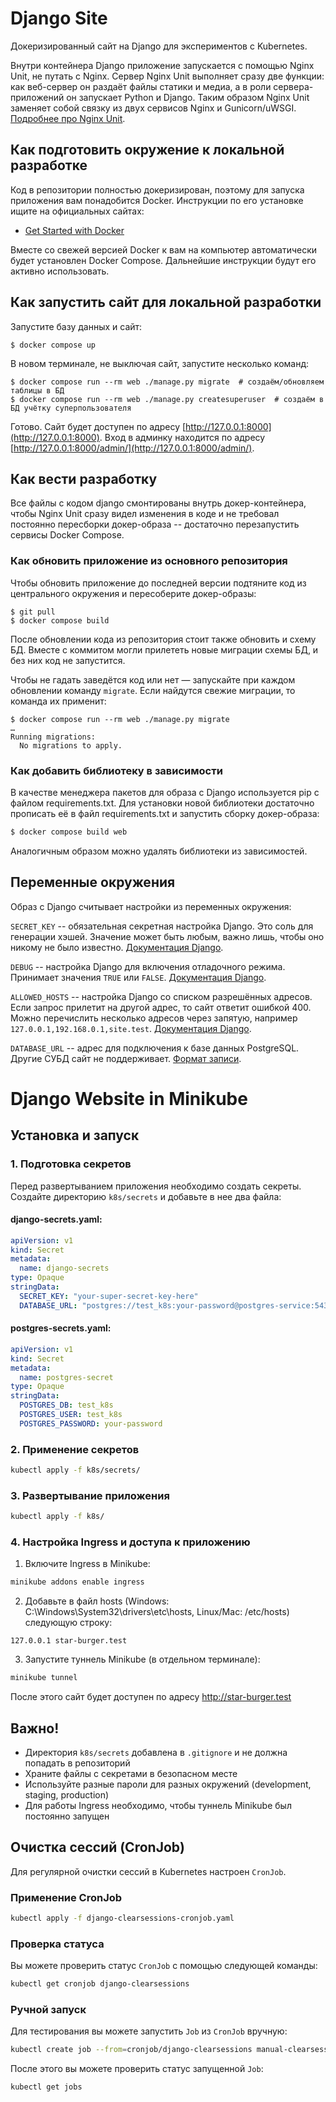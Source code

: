 # Django Site

Докеризированный сайт на Django для экспериментов с Kubernetes.

Внутри контейнера Django приложение запускается с помощью Nginx Unit, не путать с Nginx. Сервер Nginx Unit выполняет сразу две функции: как веб-сервер он раздаёт файлы статики и медиа, а в роли сервера-приложений он запускает Python и Django. Таким образом Nginx Unit заменяет собой связку из двух сервисов Nginx и Gunicorn/uWSGI. [Подробнее про Nginx Unit](https://unit.nginx.org/).

## Как подготовить окружение к локальной разработке

Код в репозитории полностью докеризирован, поэтому для запуска приложения вам понадобится Docker. Инструкции по его установке ищите на официальных сайтах:

- [Get Started with Docker](https://www.docker.com/get-started/)

Вместе со свежей версией Docker к вам на компьютер автоматически будет установлен Docker Compose. Дальнейшие инструкции будут его активно использовать.

## Как запустить сайт для локальной разработки

Запустите базу данных и сайт:

```shell
$ docker compose up
```

В новом терминале, не выключая сайт, запустите несколько команд:

```shell
$ docker compose run --rm web ./manage.py migrate  # создаём/обновляем таблицы в БД
$ docker compose run --rm web ./manage.py createsuperuser  # создаём в БД учётку суперпользователя
```

Готово. Сайт будет доступен по адресу [http://127.0.0.1:8000](http://127.0.0.1:8000). Вход в админку находится по адресу [http://127.0.0.1:8000/admin/](http://127.0.0.1:8000/admin/).

## Как вести разработку

Все файлы с кодом django смонтированы внутрь докер-контейнера, чтобы Nginx Unit сразу видел изменения в коде и не требовал постоянно пересборки докер-образа -- достаточно перезапустить сервисы Docker Compose.

### Как обновить приложение из основного репозитория

Чтобы обновить приложение до последней версии подтяните код из центрального окружения и пересоберите докер-образы:

``` shell
$ git pull
$ docker compose build
```

После обновлении кода из репозитория стоит также обновить и схему БД. Вместе с коммитом могли прилететь новые миграции схемы БД, и без них код не запустится.

Чтобы не гадать заведётся код или нет — запускайте при каждом обновлении команду `migrate`. Если найдутся свежие миграции, то команда их применит:

```shell
$ docker compose run --rm web ./manage.py migrate
…
Running migrations:
  No migrations to apply.
```

### Как добавить библиотеку в зависимости

В качестве менеджера пакетов для образа с Django используется pip с файлом requirements.txt. Для установки новой библиотеки достаточно прописать её в файл requirements.txt и запустить сборку докер-образа:

```sh
$ docker compose build web
```

Аналогичным образом можно удалять библиотеки из зависимостей.

<a name="env-variables"></a>
## Переменные окружения

Образ с Django считывает настройки из переменных окружения:

`SECRET_KEY` -- обязательная секретная настройка Django. Это соль для генерации хэшей. Значение может быть любым, важно лишь, чтобы оно никому не было известно. [Документация Django](https://docs.djangoproject.com/en/3.2/ref/settings/#secret-key).

`DEBUG` -- настройка Django для включения отладочного режима. Принимает значения `TRUE` или `FALSE`. [Документация Django](https://docs.djangoproject.com/en/3.2/ref/settings/#std:setting-DEBUG).

`ALLOWED_HOSTS` -- настройка Django со списком разрешённых адресов. Если запрос прилетит на другой адрес, то сайт ответит ошибкой 400. Можно перечислить несколько адресов через запятую, например `127.0.0.1,192.168.0.1,site.test`. [Документация Django](https://docs.djangoproject.com/en/3.2/ref/settings/#allowed-hosts).

`DATABASE_URL` -- адрес для подключения к базе данных PostgreSQL. Другие СУБД сайт не поддерживает. [Формат записи](https://github.com/jacobian/dj-database-url#url-schema).

# Django Website in Minikube

## Установка и запуск

### 1. Подготовка секретов

Перед развертыванием приложения необходимо создать секреты. Создайте директорию `k8s/secrets` и добавьте в нее два файла:

#### django-secrets.yaml:
```yaml
apiVersion: v1
kind: Secret
metadata:
  name: django-secrets
type: Opaque
stringData:
  SECRET_KEY: "your-super-secret-key-here" 
  DATABASE_URL: "postgres://test_k8s:your-password@postgres-service:5432/test_k8s" 
```

#### postgres-secrets.yaml:
```yaml
apiVersion: v1
kind: Secret
metadata:
  name: postgres-secret
type: Opaque
stringData:
  POSTGRES_DB: test_k8s
  POSTGRES_USER: test_k8s
  POSTGRES_PASSWORD: your-password 
```

### 2. Применение секретов

```bash
kubectl apply -f k8s/secrets/
```

### 3. Развертывание приложения

```bash
kubectl apply -f k8s/
```

### 4. Настройка Ingress и доступа к приложению

1. Включите Ingress в Minikube:
```bash
minikube addons enable ingress
```

2. Добавьте в файл hosts (Windows: C:\Windows\System32\drivers\etc\hosts, Linux/Mac: /etc/hosts) следующую строку:
```
127.0.0.1 star-burger.test
```

3. Запустите туннель Minikube (в отдельном терминале):
```bash
minikube tunnel
```

После этого сайт будет доступен по адресу http://star-burger.test

## Важно!

- Директория `k8s/secrets` добавлена в `.gitignore` и не должна попадать в репозиторий
- Храните файлы с секретами в безопасном месте
- Используйте разные пароли для разных окружений (development, staging, production)
- Для работы Ingress необходимо, чтобы туннель Minikube был постоянно запущен

## Очистка сессий (CronJob)

Для регулярной очистки сессий в Kubernetes настроен `CronJob`.

### Применение CronJob

```bash
kubectl apply -f django-clearsessions-cronjob.yaml
```

### Проверка статуса

Вы можете проверить статус `CronJob` с помощью следующей команды:

```bash
kubectl get cronjob django-clearsessions
```

### Ручной запуск

Для тестирования вы можете запустить `Job` из `CronJob` вручную:

```bash
kubectl create job --from=cronjob/django-clearsessions manual-clearsessions
```

После этого вы можете проверить статус запущенной `Job`:

```bash
kubectl get jobs
```

